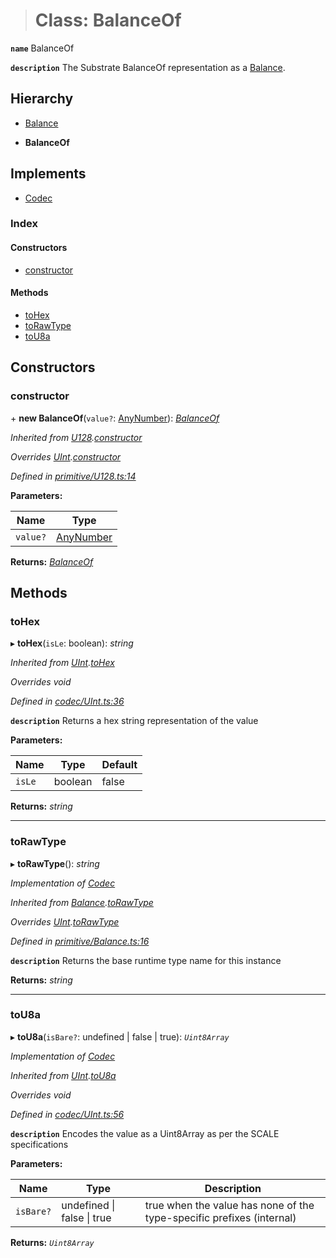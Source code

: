 > # Class: BalanceOf

**`name`** BalanceOf

**`description`** 
The Substrate BalanceOf representation as a [Balance](_primitive_balance_.balance.md).

## Hierarchy

  * [Balance](_primitive_balance_.balance.md)

  * **BalanceOf**

## Implements

* [Codec](../interfaces/_types_.codec.md)

### Index

#### Constructors

* [constructor](_primitive_balance_.balanceof.md#constructor)

#### Methods

* [toHex](_primitive_balance_.balanceof.md#tohex)
* [toRawType](_primitive_balance_.balanceof.md#torawtype)
* [toU8a](_primitive_balance_.balanceof.md#tou8a)

## Constructors

###  constructor

\+ **new BalanceOf**(`value?`: [AnyNumber](../modules/_types_.md#anynumber)): *[BalanceOf](_primitive_balance_.balanceof.md)*

*Inherited from [U128](_primitive_u128_.u128.md).[constructor](_primitive_u128_.u128.md#constructor)*

*Overrides [UInt](_codec_uint_.uint.md).[constructor](_codec_uint_.uint.md#constructor)*

*Defined in [primitive/U128.ts:14](https://github.com/polkadot-js/api/blob/6b0ad95/packages/types/src/primitive/U128.ts#L14)*

**Parameters:**

Name | Type |
------ | ------ |
`value?` | [AnyNumber](../modules/_types_.md#anynumber) |

**Returns:** *[BalanceOf](_primitive_balance_.balanceof.md)*

## Methods

###  toHex

▸ **toHex**(`isLe`: boolean): *string*

*Inherited from [UInt](_codec_uint_.uint.md).[toHex](_codec_uint_.uint.md#tohex)*

*Overrides void*

*Defined in [codec/UInt.ts:36](https://github.com/polkadot-js/api/blob/6b0ad95/packages/types/src/codec/UInt.ts#L36)*

**`description`** Returns a hex string representation of the value

**Parameters:**

Name | Type | Default |
------ | ------ | ------ |
`isLe` | boolean | false |

**Returns:** *string*

___

###  toRawType

▸ **toRawType**(): *string*

*Implementation of [Codec](../interfaces/_types_.codec.md)*

*Inherited from [Balance](_primitive_balance_.balance.md).[toRawType](_primitive_balance_.balance.md#torawtype)*

*Overrides [UInt](_codec_uint_.uint.md).[toRawType](_codec_uint_.uint.md#torawtype)*

*Defined in [primitive/Balance.ts:16](https://github.com/polkadot-js/api/blob/6b0ad95/packages/types/src/primitive/Balance.ts#L16)*

**`description`** Returns the base runtime type name for this instance

**Returns:** *string*

___

###  toU8a

▸ **toU8a**(`isBare?`: undefined | false | true): *`Uint8Array`*

*Implementation of [Codec](../interfaces/_types_.codec.md)*

*Inherited from [UInt](_codec_uint_.uint.md).[toU8a](_codec_uint_.uint.md#tou8a)*

*Overrides void*

*Defined in [codec/UInt.ts:56](https://github.com/polkadot-js/api/blob/6b0ad95/packages/types/src/codec/UInt.ts#L56)*

**`description`** Encodes the value as a Uint8Array as per the SCALE specifications

**Parameters:**

Name | Type | Description |
------ | ------ | ------ |
`isBare?` | undefined \| false \| true | true when the value has none of the type-specific prefixes (internal)  |

**Returns:** *`Uint8Array`*